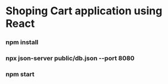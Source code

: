 # Shoping Cart application using React

### npm install
### npx json-server public/db.json --port 8080
### npm start